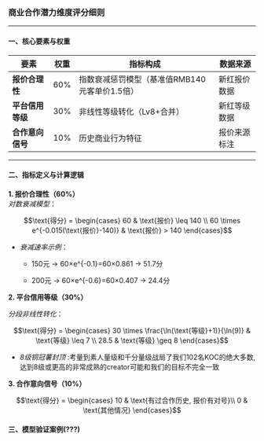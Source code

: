 ### 商业合作潜力维度评分细则

---

#### **一、核心要素与权重**  
| 要素                  | 权重 | 指标构成 | 数据来源 |  
|-----------------------|------|----------|----------|  
| **报价合理性**        | 60%  | 指数衰减惩罚模型（基准值RMB140元客单价1.5倍） | 新红报价数据 |  
| **平台信用等级**      | 30%  | 非线性等级转化（Lv8+合并） | 新红等级数据 |  
| **合作意向信号**      | 10%  | 历史商业行为特征 | 报价来源标注 |  

---

#### **二、指标定义与计算逻辑**  

**1. 报价合理性（60%）**  
*对数衰减模型*：  
```math
\text{得分} = 
\begin{cases} 
60 & \text{报价} \leq 140 \\
60 \times e^{-0.015(\text{报价}-140)} & \text{报价} > 140 
\end{cases}
```
- *衰减速率示例*：

    - 150元 → 60×e^{-0.1}=60×0.861 → 51.7分

    - 200元 → 60×e^{-0.6}=60×0.407 → 24.4分

**2. 平台信用等级（30%）**

*分段非线性转化*：
```math
\text{得分} = 
\begin{cases}
30 \times \frac{\ln(\text{等级}+1)}{\ln(9)} & \text{等级} \leq 7 \\
28.5 & \text{等级} \geq 8 
\end{cases}
```

 - *8级铜冠薯封顶* :考量到素人量级和千分量级战局了我们102名KOC的绝大多数, 达到8级或更高的非常成熟的creator可能和我们的目标不完全一致

**3. 合作意向信号（10%）**

```math
\text{得分} = 
\begin{cases}
10 & \text{有过合作历史, 报价有对号}\\
0 & \text{其他情况}
\end{cases}
```
#### **三、模型验证案例(???)** 

